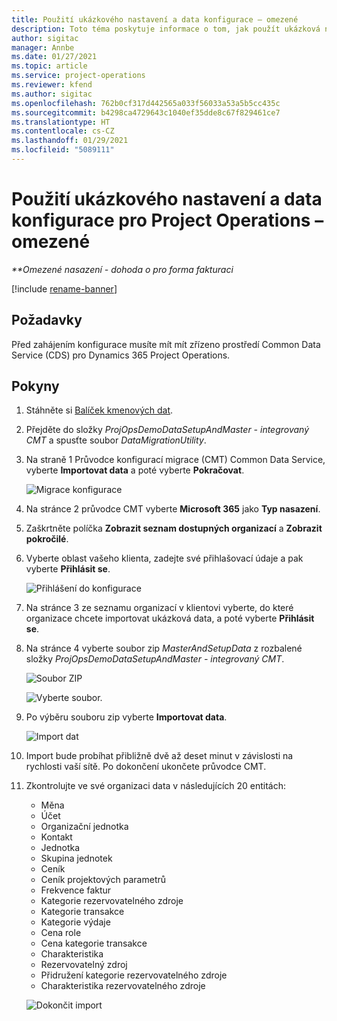 ```yaml
---
title: Použití ukázkového nastavení a data konfigurace – omezené
description: Toto téma poskytuje informace o tom, jak použít ukázková nastavení a konfigurační data pro Project Operations.
author: sigitac
manager: Annbe
ms.date: 01/27/2021
ms.topic: article
ms.service: project-operations
ms.reviewer: kfend
ms.author: sigitac
ms.openlocfilehash: 762b0cf317d442565a033f56033a53a5b5cc435c
ms.sourcegitcommit: b4298ca4729643c1040ef35dde8c67f829461ce7
ms.translationtype: HT
ms.contentlocale: cs-CZ
ms.lasthandoff: 01/29/2021
ms.locfileid: "5089111"
---
```

# <a name="apply-demo-setup-and-configuration-data-for-project-operations---lite"></a>Použití ukázkového nastavení a data konfigurace pro Project Operations – omezené 

_**Omezené nasazení - dohoda o pro forma fakturaci_

[!include [rename-banner](~/includes/cc-data-platform-banner.md)]

## <a name="prerequisites"></a>Požadavky

Před zahájením konfigurace musíte mít mít zřízeno prostředí  Common Data Service (CDS) pro Dynamics 365 Project Operations.


## <a name="instructions"></a>Pokyny

1. Stáhněte si [Balíček kmenových dat](https://download.microsoft.com/download/3/4/1/341bf279-a64f-4baa-af31-ce624859b518/ProjOpsSampleSetupData%20-%20CE%20only%20CMT.zip). 
2. Přejděte do složky *ProjOpsDemoDataSetupAndMaster - integrovaný CMT* a spusťte soubor *DataMigrationUtility*.
3. Na straně 1 Průvodce konfigurací migrace (CMT) Common Data Service, vyberte **Importovat data** a poté vyberte **Pokračovat**.

    ![Migrace konfigurace](./media/1ConfigurationMigration.png)

4. Na stránce 2 průvodce CMT vyberte **Microsoft 365** jako **Typ nasazení**.
5. Zaškrtněte políčka **Zobrazit seznam dostupných organizací** a **Zobrazit pokročilé**.
6. Vyberte oblast vašeho klienta, zadejte své přihlašovací údaje a pak vyberte **Přihlásit se**.

   ![Přihlášení do konfigurace](./media/2ConfigurationSignin.png)

7. Na stránce 3 ze seznamu organizací v klientovi vyberte, do které organizace chcete importovat ukázková data, a poté vyberte **Přihlásit se**.
8. Na stránce 4 vyberte soubor zip *MasterAndSetupData* z rozbalené složky *ProjOpsDemoDataSetupAndMaster - integrovaný CMT*.

   ![Soubor ZIP](./media/3ZipFile.png)

   ![Vyberte soubor.](./media/4SelectAFile.png)

9. Po výběru souboru zip vyberte **Importovat data**.

   ![Import dat](./media/5ImportData.png)

10. Import bude probíhat přibližně dvě až deset minut v závislosti na rychlosti vaší sítě. Po dokončení ukončete průvodce CMT. 
11. Zkontrolujte ve své organizaci data v následujících 20 entitách:

    -   Měna
    -   Účet
    -   Organizační jednotka
    -   Kontakt
    -   Jednotka
    -   Skupina jednotek
    -   Ceník
    -   Ceník projektových parametrů 
    -   Frekvence faktur
    -   Kategorie rezervovatelného zdroje
    -   Kategorie transakce
    -   Kategorie výdaje
    -   Cena role
    -   Cena kategorie transakce
    -   Charakteristika
    -   Rezervovatelný zdroj
    -   Přidružení kategorie rezervovatelného zdroje
    -   Charakteristika rezervovatelného zdroje

    ![Dokončit import](./media/6CompleteImport.png)
